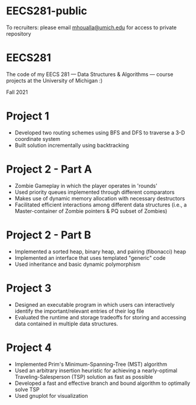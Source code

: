 # EECS281-public
To recruiters: please email mhoualla@umich.edu for access to private repository 

# EECS281
The code of my EECS 281 — Data Structures &amp; Algorithms — course projects at the University of Michigan :)

Fall 2021

# Project 1
- Developed two routing schemes using BFS and DFS to traverse a 3-D coordinate system
- Built solution incrementally using backtracking

 # Project 2 - Part A 
- Zombie Gameplay in which the player operates in 'rounds'
- Used priority queues implemented through different comparators 
- Makes use of dynamic memory allocation with necessary destructors 
- Facilitated efficient interactions among different data structures (i.e., a Master-container of Zombie pointers &amp; PQ subset of Zombies)

# Project 2 - Part B
- Implemented a sorted heap, binary heap, and pairing (fibonacci) heap
- Implemented an interface that uses templated "generic" code
- Used inheritance and basic dynamic polymorphism 

# Project 3
- Designed an executable program in which users can interactively identify the important/relevant entries of their log file
- Evaluated the runtime and storage tradeoffs for storing and accessing data contained in multiple data structures.

# Project 4
- Implemented Prim's Minimum-Spanning-Tree (MST) algorithm 
- Used an arbitrary insertion heuristic for achieving a nearly-optimal Traveling-Salesperson (TSP) solution as fast as possible
- Developed a fast and effective branch and bound algorithm to optimally solve TSP
- Used gnuplot for visualization
